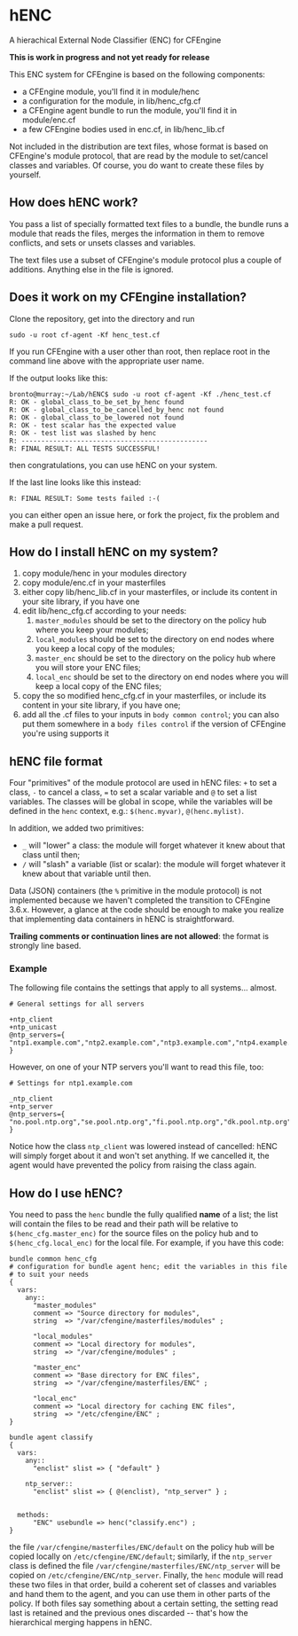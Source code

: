 # hENC

A hierachical External Node Classifier (ENC) for CFEngine

**This is work in progress and not yet ready for release**

This ENC system for CFEngine is based on the following components:

- a CFEngine module, you'll find it in module/henc
- a configuration for the module, in lib/henc_cfg.cf
- a CFEngine agent bundle to run the module, you'll find it in module/enc.cf
- a few CFEngine bodies used in enc.cf, in lib/henc_lib.cf


Not included in the distribution are text files, whose format is based on CFEngine's module protocol, that are read by the module to set/cancel classes and variables. Of course, you do want to create these files by yourself.

## How does hENC work? ##

You pass a list of specially formatted text files to a bundle, the bundle runs a module that reads the files, merges the information in them to remove conflicts, and sets or unsets classes and variables.

The text files use a subset of CFEngine's module protocol plus a couple of additions. Anything else in the file is ignored.


## Does it work on my CFEngine installation? ##

Clone the repository, get into the directory and run

`sudo -u root cf-agent -Kf henc_test.cf`

If you run CFEngine with a user other than root, then replace root in the command line above with the appropriate user name.

If the output looks like this:

```
bronto@murray:~/Lab/hENC$ sudo -u root cf-agent -Kf ./henc_test.cf 
R: OK - global_class_to_be_set_by_henc found
R: OK - global_class_to_be_cancelled_by_henc not found
R: OK - global_class_to_be_lowered not found
R: OK - test scalar has the expected value
R: OK - test list was slashed by henc
R: -----------------------------------------------
R: FINAL RESULT: ALL TESTS SUCCESSFUL!
```

then congratulations, you can use hENC on your system.

If the last line looks like this instead:

```
R: FINAL RESULT: Some tests failed :-(
```

you can either open an issue here, or fork the project, fix the problem and make a pull request.


## How do I install hENC on my system? ##

1. copy module/henc in your modules directory
2. copy module/enc.cf in your masterfiles
3. either copy lib/henc_lib.cf in your masterfiles, or include its content in your site library, if you have one
4. edit lib/henc_cfg.cf according to your needs:
    1. `master_modules` should be set to the directory on the policy hub where you keep your modules;
    2. `local_modules` should be set to the directory on end nodes where you keep a local copy of the modules;
    3. `master_enc` should be set to the directory on the policy hub where you will store your ENC files;
    4. `local_enc` should be set to the directory on end nodes where you will keep a local copy of the ENC files;
5. copy the so modified henc_cfg.cf in your masterfiles, or include its content in your site library, if you have one;
6. add all the .cf files to your inputs in `body common control`; you can also put them somewhere in a `body files control` if the version of CFEngine you're using supports it

## hENC file format ##

Four "primitives" of the module protocol are used in hENC files: `+` to set a class, `-` to cancel a class, `=` to set a scalar variable and `@` to set a list variables. The classes will be global in scope, while the variables will be defined in the `henc` context, e.g.: `$(henc.myvar)`, `@(henc.mylist)`.

In addition, we added two primitives:
* `_` will "lower" a class: the module will forget whatever it knew about that class until then;
* `/` will "slash" a variable (list or scalar): the module will forget whatever it knew about that variable until then.

Data (JSON) containers (the `%` primitive in the module protocol) is not implemented because we haven't completed the transition to CFEngine 3.6.x. However, a glance at the code should be enough to make you realize that implementing data containers in hENC is straightforward.

**Trailing comments or continuation lines are not allowed**: the format is strongly line based.

### Example ###

The following file contains the settings that apply to all systems... almost.

```
# General settings for all servers

+ntp_client
+ntp_unicast
@ntp_servers={ "ntp1.example.com","ntp2.example.com","ntp3.example.com","ntp4.example.com" }
```

However, on one of your NTP servers you'll want to read this file, too:

```
# Settings for ntp1.example.com

_ntp_client
+ntp_server
@ntp_servers={ "no.pool.ntp.org","se.pool.ntp.org","fi.pool.ntp.org","dk.pool.ntp.org" }
```

Notice how the class `ntp_client` was lowered instead of cancelled: hENC will simply forget about it and won't set anything. If we cancelled it, the agent would have prevented the policy from raising the class again.

## How do I use hENC? ##

You need to pass the `henc` bundle the fully qualified **name** of a list; the list will contain the files to be read and their path will be relative to `$(henc_cfg.master_enc)` for the source files on the policy hub and to `$(henc_cfg.local_enc)` for the local file. For example, if you have this code:

```
bundle common henc_cfg
# configuration for bundle agent henc; edit the variables in this file
# to suit your needs
{
  vars:
    any::
      "master_modules"
	  comment => "Source directory for modules",
	  string  => "/var/cfengine/masterfiles/modules" ;

      "local_modules"
	  comment => "Local directory for modules",
	  string  => "/var/cfengine/modules" ;

      "master_enc"
	  comment => "Base directory for ENC files",
	  string  => "/var/cfengine/masterfiles/ENC" ;

      "local_enc"
	  comment => "Local directory for caching ENC files",
	  string  => "/etc/cfengine/ENC" ;
}

bundle agent classify
{
  vars:
    any::
      "enclist" slist => { "default" }

    ntp_server::
      "enclist" slist => { @(enclist), "ntp_server" } ;


  methods:
      "ENC" usebundle => henc("classify.enc") ;
}
```

the file `/var/cfengine/masterfiles/ENC/default` on the policy hub will be copied locally on `/etc/cfengine/ENC/default`; similarly, if the `ntp_server` class is defined the file `/var/cfengine/masterfiles/ENC/ntp_server` will be copied on `/etc/cfengine/ENC/ntp_server`. Finally, the `henc` module will read these two files in that order, build a coherent set of classes and variables and hand them to the agent, and you can use them in other parts of the policy. If both files say something about a certain setting, the setting read last is retained and the previous ones discarded -- that's how the hierarchical merging happens in hENC.



